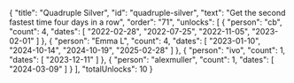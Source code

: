 {
  "title": "Quadruple Silver",
  "id": "quadruple-silver",
  "text": "Get the second fastest time four days in a row",
  "order": "71",
  "unlocks": [
    {
      "person": "cb",
      "count": 4,
      "dates": [
        "2022-02-28",
        "2022-07-25",
        "2022-11-05",
        "2023-02-01"
      ]
    },
    {
      "person": "Emma L",
      "count": 4,
      "dates": [
        "2023-01-10",
        "2024-10-14",
        "2024-10-19",
        "2025-02-28"
      ]
    },
    {
      "person": "ivo",
      "count": 1,
      "dates": [
        "2023-12-11"
      ]
    },
    {
      "person": "alexmuller",
      "count": 1,
      "dates": [
        "2024-03-09"
      ]
    }
  ],
  "totalUnlocks": 10
}